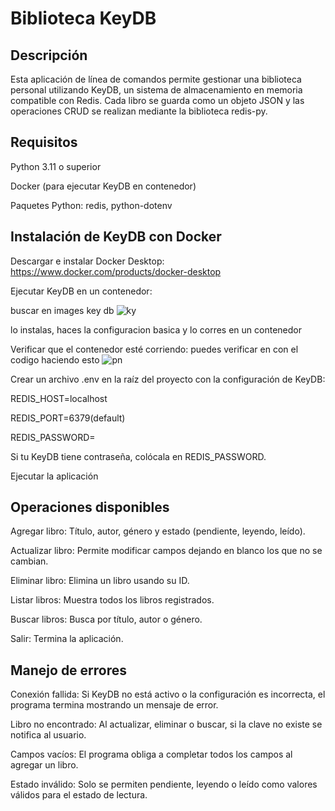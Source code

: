 # Biblioteca KeyDB

## Descripción
Esta aplicación de línea de comandos permite gestionar una biblioteca personal utilizando KeyDB, un sistema de almacenamiento en memoria compatible con Redis. Cada libro se guarda como un objeto JSON y las operaciones CRUD se realizan mediante la biblioteca redis-py.

## Requisitos
Python 3.11 o superior

Docker (para ejecutar KeyDB en contenedor)

Paquetes Python: redis, python-dotenv

## Instalación de KeyDB con Docker
Descargar e instalar Docker Desktop: https://www.docker.com/products/docker-desktop

Ejecutar KeyDB en un contenedor:

buscar en images key db
![ky](https://github.com/user-attachments/assets/10db0bbd-eb1b-408b-9a6f-7c8f96f62345)


lo instalas, haces la configuracion basica y lo corres en un contenedor

Verificar que el contenedor esté corriendo: puedes verificar en con el codigo haciendo esto
![pn](https://github.com/user-attachments/assets/bd02d1f1-3972-450f-9195-dca81ca6667f)

Crear un archivo .env en la raíz del proyecto con la configuración de KeyDB:

REDIS_HOST=localhost

REDIS_PORT=6379(default)

REDIS_PASSWORD=

Si tu KeyDB tiene contraseña, colócala en REDIS_PASSWORD.

Ejecutar la aplicación

## Operaciones disponibles

Agregar libro: Título, autor, género y estado (pendiente, leyendo, leído).

Actualizar libro: Permite modificar campos dejando en blanco los que no se cambian.

Eliminar libro: Elimina un libro usando su ID.

Listar libros: Muestra todos los libros registrados.

Buscar libros: Busca por título, autor o género.

Salir: Termina la aplicación.


## Manejo de errores
Conexión fallida: Si KeyDB no está activo o la configuración es incorrecta, el programa termina mostrando un mensaje de error.

Libro no encontrado: Al actualizar, eliminar o buscar, si la clave no existe se notifica al usuario.

Campos vacíos: El programa obliga a completar todos los campos al agregar un libro.

Estado inválido: Solo se permiten pendiente, leyendo o leído como valores válidos para el estado de lectura.
